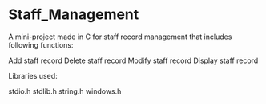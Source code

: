 # Staff_Management
A mini-project made in C for staff record management that includes following functions:

Add staff record
Delete staff record
Modify staff record
Display staff record

Libraries used:

stdio.h
stdlib.h
string.h
windows.h
